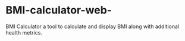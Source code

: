# BMI-calculator-web-
BMI Calculator a tool to calculate and display BMI along with additional health metrics.
